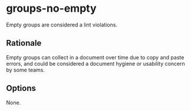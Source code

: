 # groups-no-empty

Empty groups are considered a lint violations.

## Rationale

Empty groups can collect in a document over time due to copy and paste errors, and could be considered a document hygiene or usability concern by some teams.

## Options

None.
